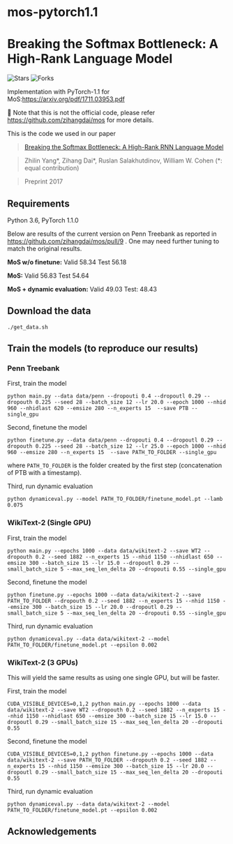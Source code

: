 # mos-pytorch1.1
# Breaking the Softmax Bottleneck: A High-Rank Language Model
![Stars](https://img.shields.io/github/stars/yfreedomliTHU/mos-pytorch1.1)
![Forks](https://img.shields.io/github/forks/yfreedomliTHU/mos-pytorch1.1)

Implementation with PyTorch-1.1  for MoS:https://arxiv.org/pdf/1711.03953.pdf

🚩 Note that this is not the official code, please refer https://github.com/zihangdai/mos for more details.



This is the code we used in our paper
>[Breaking the Softmax Bottleneck: A High-Rank RNN Language Model](https://arxiv.org/abs/1711.03953)

>Zhilin Yang\*, Zihang Dai\*, Ruslan Salakhutdinov, William W. Cohen (*: equal contribution)

>Preprint 2017

## Requirements

Python 3.6, PyTorch 1.1.0


Below are results of the current version on Penn Treebank as reported in https://github.com/zihangdai/mos/pull/9 . One may need further tuning to match the original results.

**MoS w/o finetune:** Valid 58.34 Test 56.18

**MoS:** Valid 56.83 Test 54.64

**MoS + dynamic evaluation:** Valid 49.03 Test: 48.43

## Download the data

```./get_data.sh```

## Train the models (to reproduce our results)

### Penn Treebank

First, train the model

```python main.py --data data/penn --dropouti 0.4 --dropoutl 0.29 --dropouth 0.225 --seed 28 --batch_size 12 --lr 20.0 --epoch 1000 --nhid 960 --nhidlast 620 --emsize 280 --n_experts 15  --save PTB --single_gpu```

Second, finetune the model

```python finetune.py --data data/penn --dropouti 0.4 --dropoutl 0.29 --dropouth 0.225 --seed 28 --batch_size 12 --lr 25.0 --epoch 1000 --nhid 960 --emsize 280 --n_experts 15  --save PATH_TO_FOLDER --single_gpu```

where `PATH_TO_FOLDER` is the folder created by the first step (concatenation of PTB with a timestamp).

Third, run dynamic evaluation

```python dynamiceval.py --model PATH_TO_FOLDER/finetune_model.pt --lamb 0.075```

### WikiText-2 (Single GPU)

First, train the model

```python main.py --epochs 1000 --data data/wikitext-2 --save WT2 --dropouth 0.2 --seed 1882 --n_experts 15 --nhid 1150 --nhidlast 650 --emsize 300 --batch_size 15 --lr 15.0 --dropoutl 0.29 --small_batch_size 5 --max_seq_len_delta 20 --dropouti 0.55 --single_gpu```

Second, finetune the model

```python finetune.py --epochs 1000 --data data/wikitext-2 --save PATH_TO_FOLDER --dropouth 0.2 --seed 1882 --n_experts 15 --nhid 1150 --emsize 300 --batch_size 15 --lr 20.0 --dropoutl 0.29 --small_batch_size 5 --max_seq_len_delta 20 --dropouti 0.55 --single_gpu```

Third, run dynamic evaluation

```python dynamiceval.py --data data/wikitext-2 --model PATH_TO_FOLDER/finetune_model.pt --epsilon 0.002```

### WikiText-2 (3 GPUs)

This will yield the same results as using one single GPU, but will be faster.

First, train the model

```CUDA_VISIBLE_DEVICES=0,1,2 python main.py --epochs 1000 --data data/wikitext-2 --save WT2 --dropouth 0.2 --seed 1882 --n_experts 15 --nhid 1150 --nhidlast 650 --emsize 300 --batch_size 15 --lr 15.0 --dropoutl 0.29 --small_batch_size 15 --max_seq_len_delta 20 --dropouti 0.55```

Second, finetune the model

```CUDA_VISIBLE_DEVICES=0,1,2 python finetune.py --epochs 1000 --data data/wikitext-2 --save PATH_TO_FOLDER --dropouth 0.2 --seed 1882 --n_experts 15 --nhid 1150 --emsize 300 --batch_size 15 --lr 20.0 --dropoutl 0.29 --small_batch_size 15 --max_seq_len_delta 20 --dropouti 0.55```

Third, run dynamic evaluation

```python dynamiceval.py --data data/wikitext-2 --model PATH_TO_FOLDER/finetune_model.pt --epsilon 0.002```

## Acknowledgements



